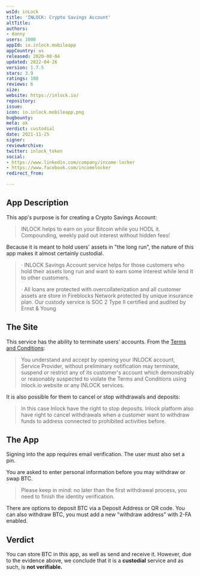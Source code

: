```yaml
---
wsId: inLock
title: 'INLOCK: Crypto Savings Account'
altTitle: 
authors:
- danny
users: 1000
appId: io.inlock.mobileapp
appCountry: us
released: 2020-08-04
updated: 2022-04-26
version: 1.7.5
stars: 3.9
ratings: 108
reviews: 6
size: 
website: https://inlock.io/
repository: 
issue: 
icon: io.inlock.mobileapp.png
bugbounty: 
meta: ok
verdict: custodial
date: 2021-11-15
signer: 
reviewArchive: 
twitter: inlock_token
social:
- https://www.linkedin.com/company/income-locker
- https://www.facebook.com/incomelocker
redirect_from: 

---
```


## App Description

This app's purpose is for creating a Crypto Savings Account:

> INLOCK helps to earn on your Bitcoin while you HODL it. Compounding, weekly paid out interest without hidden fees!

Because it is meant to hold users' assets in "the long run", the nature of this app makes it almost certainly custodial.

> · INLOCK Savings Account service helps for those customers who hold their assets long run and want to earn some interest while lend It to other customers.
>
> · All loans are protected with overcollaterization and all customer assets are store in Fireblocks Network protected by unique insurance plan. Our custody service is SOC 2 Type II certified and audited by Ernst & Young

## The Site


This service has the ability to terminate users' accounts. From the [Terms and Conditions](https://inlock.io/tos):

> You understand and accept by opening your INLOCK account, Service Provider, without preliminary notification may terminate, suspend or restrict any of its customer's account which demonstrably or reasonably suspected to violate the Terms and Conditions using inlock.io website or any INLOCK services.

It is also possible for them to cancel or stop withdrawals and deposits:

> In this case Inlock have the right to stop deposits. Inlock platform also have right to cancel withdrawals when a customer want to withdraw funds to address connected to prohibited activities before.

## The App

Signing into the app requires email verification. The user must also set a pin.

You are asked to enter personal information before you may withdraw or swap BTC.

> Please keep in mind: no later than the first withdrawal process, you need to finish the identity verification.

There are options to deposit BTC via a Deposit Address or QR code. You can also withdraw BTC, you must add a new "withdraw address" with 2-FA enabled.

## Verdict

You can store BTC in this app, as well as send and receive it. However, due to the evidence above, we conclude that it is a **custodial** service and as such, is **not verifiable.**
